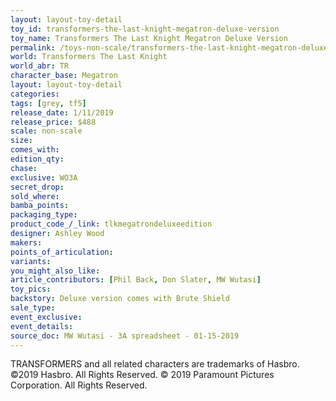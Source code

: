 ```yaml
---
layout: layout-toy-detail 
toy_id: transformers-the-last-knight-megatron-deluxe-version
toy_name: Transformers The Last Knight Megatron Deluxe Version
permalink: /toys-non-scale/transformers-the-last-knight-megatron-deluxe-version.html
world: Transformers The Last Knight
world_abr: TR
character_base: Megatron
layout: layout-toy-detail
categories: 
tags: [grey, tf5]
release_date: 1/11/2019
release_price: $488 
scale: non-scale
size: 
comes_with: 
edition_qty: 
chase: 
exclusive: WO3A
secret_drop: 
sold_where: 
bamba_points: 
packaging_type: 
product_code_/_link: tlkmegatrondeluxeedition
designer: Ashley Wood
makers: 
points_of_articulation: 
variants: 
you_might_also_like: 
article_contributors: [Phil Back, Don Slater, MW Wutasi]
toy_pics: 
backstory: Deluxe version comes with Brute Shield
sale_type: 
event_exclusive: 
event_details: 
source_doc: MW Wutasi - 3A spreadsheet - 01-15-2019
---
```

TRANSFORMERS and all related characters are trademarks of Hasbro. ©2019 Hasbro. All Rights Reserved. © 2019 Paramount Pictures Corporation. All Rights Reserved.